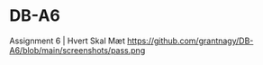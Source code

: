 # DB-A6
Assignment 6 | Hvert Skal Mæt
https://github.com/grantnagy/DB-A6/blob/main/screenshots/pass.png
